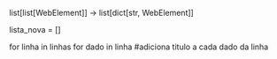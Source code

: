 list[list[WebElement]] -> list[dict[str, WebElement]]

lista_nova = []

for linha in linhas
   for dado in linha
    #adiciona titulo a cada dado da linha